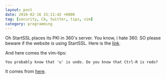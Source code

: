 ```yaml
---
layout: post
date: 2016-02-16 15:11:42 +0800
tag: [security, CA, twitter, tips, vim]
category: programming
---
```


Oh StartSSL places its PKI in 360's server. You know, i hate 360. SO please beware if the website is using StartSSL.
Here is the [link](https://pierrekim.github.io/blog/2016-02-16-why-i-stopped-using-startssl-because-of-qihoo-360.html).

And here comes the vim-tips:
```
You probably know that 'u' is undo. Do you know that Ctrl-R is redo?
```
It comes from [here](https://twitter.com/vimtips/status/699277152399835136).

